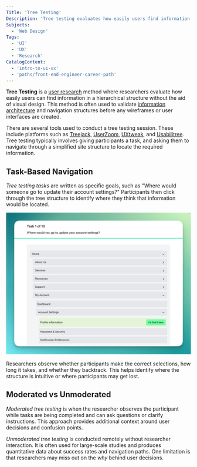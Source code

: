 ```yaml
---
Title: 'Tree Testing'
Description: 'Tree testing evaluates how easily users find information in a hierarchical structure.'
Subjects:
  - 'Web Design'
Tags:
  - 'UI'
  - 'UX'
  - 'Research'
CatalogContent:
  - 'intro-to-ui-ux'
  - 'paths/front-end-engineer-career-path'
---
```


**Tree Testing** is a [user research](https://www.codecademy.com/resources/docs/uiux/user-research) method where researchers evaluate how easily users can find information in a hierarchical structure without the aid of visual design. This method is often used to validate [information architecture](https://www.codecademy.com/resources/docs/uiux/information-architecture) and navigation structures before any wireframes or user interfaces are created.

There are several tools used to conduct a tree testing session. These include platforms such as [Treejack](https://www.optimalworkshop.com/treejack/), [UserZoom](https://www.userzoom.com/), [UXtweak](https://www.uxtweak.com/), and [Usabilitree](https://www.usabilitree.com/). Tree testing typically involves giving participants a task, and asking them to navigate through a simplified site structure to locate the required information.

## Task-Based Navigation

_Tree testing tasks_ are written as specific goals, such as "Where would someone go to update their account settings?" Participants then click through the tree structure to identify where they think that information would be located.

![Diagram showing the process of tree testing: participant is given a task and selects a branch on the tree](https://raw.githubusercontent.com/Codecademy/docs/main/media/tree-testing-task.png)

Researchers observe whether participants make the correct selections, how long it takes, and whether they backtrack. This helps identify where the structure is intuitive or where participants may get lost.

## Moderated vs Unmoderated

_Moderated tree testing_ is when the researcher observes the participant while tasks are being completed and can ask questions or clarify instructions. This approach provides additional context around user decisions and confusion points.

_Unmoderated tree testing_ is conducted remotely without researcher interaction. It is often used for large-scale studies and produces quantitative data about success rates and navigation paths. One limitation is that researchers may miss out on the _why_ behind user decisions.
